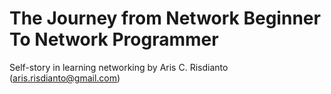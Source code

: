 The Journey from Network Beginner To Network Programmer
=======================================================

Self-story in learning networking by Aris C. Risdianto (aris.risdianto@gmail.com)

